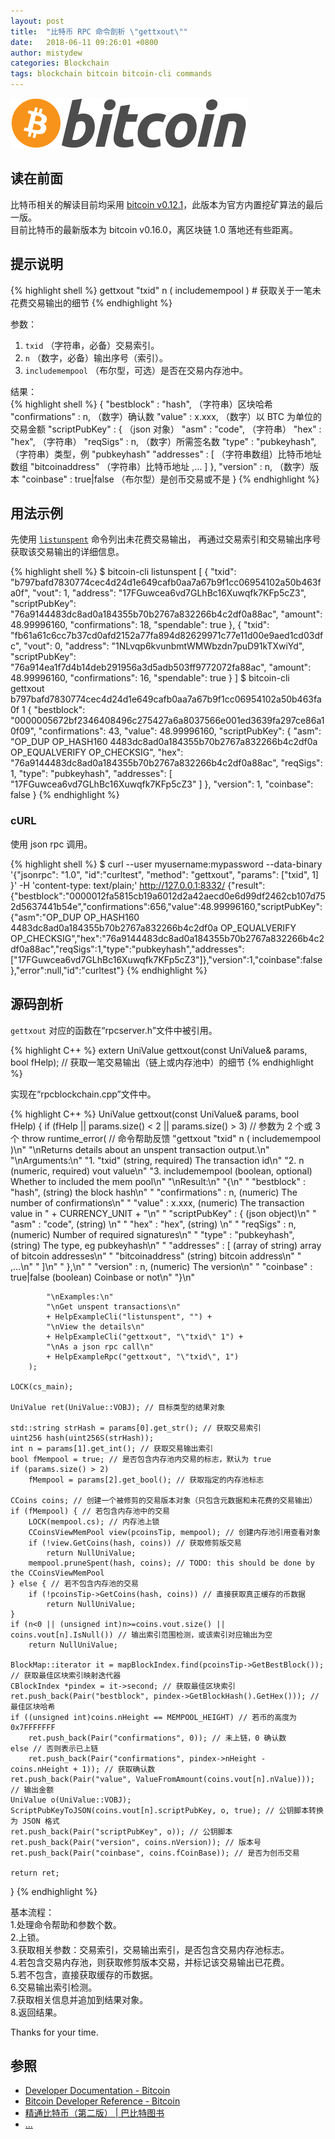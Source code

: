 ```yaml
---
layout: post
title:  "比特币 RPC 命令剖析 \"gettxout\""
date:   2018-06-11 09:26:01 +0800
author: mistydew
categories: Blockchain
tags: blockchain bitcoin bitcoin-cli commands
---
```

![bitcoin](/images/20180504/bitcoin.svg)

## 读在前面
比特币相关的解读目前均采用 [bitcoin v0.12.1](https://github.com/bitcoin/bitcoin/tree/v0.12.1)，此版本为官方内置挖矿算法的最后一版。<br>
目前比特币的最新版本为 bitcoin v0.16.0，离区块链 1.0 落地还有些距离。

## 提示说明

{% highlight shell %}
gettxout "txid" n ( includemempool ) # 获取关于一笔未花费交易输出的细节
{% endhighlight %}

参数：<br>
1. `txid` （字符串，必备）交易索引。<br>
2. `n` （数字，必备）输出序号（索引）。<br>
3. `includemempool` （布尔型，可选）是否在交易内存池中。

结果：<br>
{% highlight shell %}
{
  "bestblock" : "hash",    （字符串）区块哈希
  "confirmations" : n,       （数字）确认数
  "value" : x.xxx,           （数字）以 BTC 为单位的交易金额
  "scriptPubKey" : {         （json 对象）
     "asm" : "code",       （字符串）
     "hex" : "hex",        （字符串）
     "reqSigs" : n,          （数字）所需签名数
     "type" : "pubkeyhash", （字符串）类型，例 "pubkeyhash"
     "addresses" : [          （字符串数组）比特币地址数组
        "bitcoinaddress"     （字符串）比特币地址
        ,...
     ]
  },
  "version" : n,            （数字）版本
  "coinbase" : true|false   （布尔型）是创币交易或不是
}
{% endhighlight %}

## 用法示例

先使用 [`listunspent`](/2018/06/05/bitcoin-rpc-command-listunspent) 命令列出未花费交易输出，
再通过交易索引和交易输出序号获取该交易输出的详细信息。

{% highlight shell %}
$ bitcoin-cli listunspent
[
  {
    "txid": "b797bafd7830774cec4d24d1e649cafb0aa7a67b9f1cc06954102a50b463fa0f",
    "vout": 1,
    "address": "17FGuwcea6vd7GLhBc16Xuwqfk7KFp5cZ3",
    "scriptPubKey": "76a9144483dc8ad0a184355b70b2767a832266b4c2df0a88ac",
    "amount": 48.99996160,
    "confirmations": 18,
    "spendable": true
  }, 
  {
    "txid": "fb61a61c6cc7b37cd0afd2152a77fa894d82629971c77e11d00e9aed1cd03dfc",
    "vout": 0,
    "address": "1NLvqp6kvunbmtWMWbzdn7puD91kTXwiYd",
    "scriptPubKey": "76a914ea1f7d4b14deb291956a3d5adb503ff9772072fa88ac",
    "amount": 48.99996160,
    "confirmations": 16,
    "spendable": true
  }
]
$ bitcoin-cli gettxout b797bafd7830774cec4d24d1e649cafb0aa7a67b9f1cc06954102a50b463fa0f 1
{
  "bestblock": "0000005672bf2346408496c275427a6a8037566e001ed3639fa297ce86a10f09",
  "confirmations": 43,
  "value": 48.99996160,
  "scriptPubKey": {
    "asm": "OP_DUP OP_HASH160 4483dc8ad0a184355b70b2767a832266b4c2df0a OP_EQUALVERIFY OP_CHECKSIG",
    "hex": "76a9144483dc8ad0a184355b70b2767a832266b4c2df0a88ac",
    "reqSigs": 1,
    "type": "pubkeyhash",
    "addresses": [
      "17FGuwcea6vd7GLhBc16Xuwqfk7KFp5cZ3"
    ]
  },
  "version": 1,
  "coinbase": false
}
{% endhighlight %}

### cURL

使用 json rpc 调用。

{% highlight shell %}
$ curl --user myusername:mypassword --data-binary '{"jsonrpc": "1.0", "id":"curltest", "method": "gettxout", "params": ["txid", 1] }' -H 'content-type: text/plain;' http://127.0.0.1:8332/
{"result":{"bestblock":"0000012fa5815cb19a6012d2a42aecd0e6d99df2462cb107d752d5637441b54e","confirmations":656,"value":48.99996160,"scriptPubKey":{"asm":"OP_DUP OP_HASH160 4483dc8ad0a184355b70b2767a832266b4c2df0a OP_EQUALVERIFY OP_CHECKSIG","hex":"76a9144483dc8ad0a184355b70b2767a832266b4c2df0a88ac","reqSigs":1,"type":"pubkeyhash","addresses":["17FGuwcea6vd7GLhBc16Xuwqfk7KFp5cZ3"]},"version":1,"coinbase":false},"error":null,"id":"curltest"}
{% endhighlight %}

## 源码剖析
`gettxout` 对应的函数在“rpcserver.h”文件中被引用。

{% highlight C++ %}
extern UniValue gettxout(const UniValue& params, bool fHelp); // 获取一笔交易输出（链上或内存池中）的细节
{% endhighlight %}

实现在“rpcblockchain.cpp”文件中。

{% highlight C++ %}
UniValue gettxout(const UniValue& params, bool fHelp)
{
    if (fHelp || params.size() < 2 || params.size() > 3) // 参数为 2 个或 3 个
        throw runtime_error( // 命令帮助反馈
            "gettxout \"txid\" n ( includemempool )\n"
            "\nReturns details about an unspent transaction output.\n"
            "\nArguments:\n"
            "1. \"txid\"       (string, required) The transaction id\n"
            "2. n              (numeric, required) vout value\n"
            "3. includemempool  (boolean, optional) Whether to included the mem pool\n"
            "\nResult:\n"
            "{\n"
            "  \"bestblock\" : \"hash\",    (string) the block hash\n"
            "  \"confirmations\" : n,       (numeric) The number of confirmations\n"
            "  \"value\" : x.xxx,           (numeric) The transaction value in " + CURRENCY_UNIT + "\n"
            "  \"scriptPubKey\" : {         (json object)\n"
            "     \"asm\" : \"code\",       (string) \n"
            "     \"hex\" : \"hex\",        (string) \n"
            "     \"reqSigs\" : n,          (numeric) Number of required signatures\n"
            "     \"type\" : \"pubkeyhash\", (string) The type, eg pubkeyhash\n"
            "     \"addresses\" : [          (array of string) array of bitcoin addresses\n"
            "        \"bitcoinaddress\"     (string) bitcoin address\n"
            "        ,...\n"
            "     ]\n"
            "  },\n"
            "  \"version\" : n,            (numeric) The version\n"
            "  \"coinbase\" : true|false   (boolean) Coinbase or not\n"
            "}\n"

            "\nExamples:\n"
            "\nGet unspent transactions\n"
            + HelpExampleCli("listunspent", "") +
            "\nView the details\n"
            + HelpExampleCli("gettxout", "\"txid\" 1") +
            "\nAs a json rpc call\n"
            + HelpExampleRpc("gettxout", "\"txid\", 1")
        );

    LOCK(cs_main);

    UniValue ret(UniValue::VOBJ); // 目标类型的结果对象

    std::string strHash = params[0].get_str(); // 获取交易索引
    uint256 hash(uint256S(strHash));
    int n = params[1].get_int(); // 获取交易输出索引
    bool fMempool = true; // 是否包含内存池内交易的标志，默认为 true
    if (params.size() > 2)
        fMempool = params[2].get_bool(); // 获取指定的内存池标志

    CCoins coins; // 创建一个被修剪的交易版本对象（只包含元数据和未花费的交易输出）
    if (fMempool) { // 若包含内存池中的交易
        LOCK(mempool.cs); // 内存池上锁
        CCoinsViewMemPool view(pcoinsTip, mempool); // 创建内存池引用查看对象
        if (!view.GetCoins(hash, coins)) // 获取修剪版交易
            return NullUniValue;
        mempool.pruneSpent(hash, coins); // TODO: this should be done by the CCoinsViewMemPool
    } else { // 若不包含内存池的交易
        if (!pcoinsTip->GetCoins(hash, coins)) // 直接获取真正缓存的币数据
            return NullUniValue;
    }
    if (n<0 || (unsigned int)n>=coins.vout.size() || coins.vout[n].IsNull()) // 输出索引范围检测，或该索引对应输出为空
        return NullUniValue;

    BlockMap::iterator it = mapBlockIndex.find(pcoinsTip->GetBestBlock()); // 获取最佳区块索引映射迭代器
    CBlockIndex *pindex = it->second; // 获取最佳区块索引
    ret.push_back(Pair("bestblock", pindex->GetBlockHash().GetHex())); // 最佳区块哈希
    if ((unsigned int)coins.nHeight == MEMPOOL_HEIGHT) // 若币的高度为 0x7FFFFFFF
        ret.push_back(Pair("confirmations", 0)); // 未上链，0 确认数
    else // 否则表示已上链
        ret.push_back(Pair("confirmations", pindex->nHeight - coins.nHeight + 1)); // 获取确认数
    ret.push_back(Pair("value", ValueFromAmount(coins.vout[n].nValue))); // 输出金额
    UniValue o(UniValue::VOBJ);
    ScriptPubKeyToJSON(coins.vout[n].scriptPubKey, o, true); // 公钥脚本转换为 JSON 格式
    ret.push_back(Pair("scriptPubKey", o)); // 公钥脚本
    ret.push_back(Pair("version", coins.nVersion)); // 版本号
    ret.push_back(Pair("coinbase", coins.fCoinBase)); // 是否为创币交易

    return ret;
}
{% endhighlight %}

基本流程：<br>
1.处理命令帮助和参数个数。<br>
2.上锁。<br>
3.获取相关参数：交易索引，交易输出索引，是否包含交易内存池标志。<br>
4.若包含交易内存池，则获取修剪版本交易，并标记该交易输出已花费。<br>
5.若不包含，直接获取缓存的币数据。<br>
6.交易输出索引检测。<br>
7.获取相关信息并追加到结果对象。<br>
8.返回结果。

Thanks for your time.

## 参照
* [Developer Documentation - Bitcoin](https://bitcoin.org/en/developer-documentation)
* [Bitcoin Developer Reference - Bitcoin](https://bitcoin.org/en/developer-reference#gettxout)
* [精通比特币（第二版） \| 巴比特图书](http://book.8btc.com/masterbitcoin2cn)
* [...](https://github.com/mistydew/blockchain)
